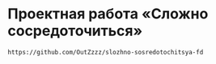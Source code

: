 # Проектная работа «Сложно сосредоточиться»

```
https://github.com/OutZzzz/slozhno-sosredotochitsya-fd
```